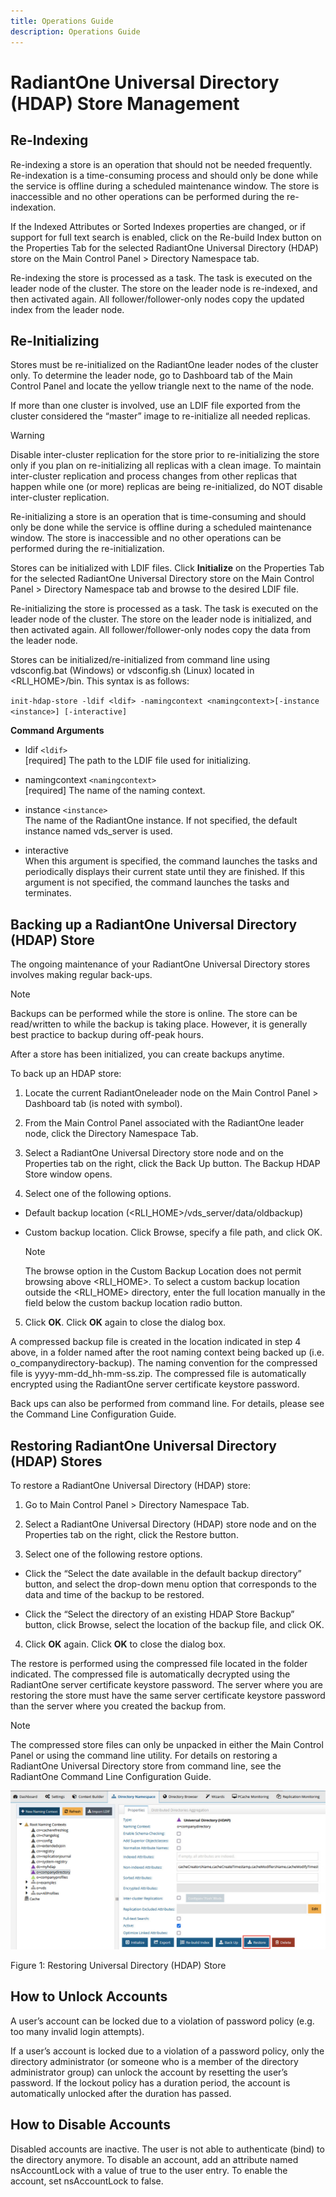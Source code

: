 ```yaml
---
title: Operations Guide
description: Operations Guide
---
```


# RadiantOne Universal Directory (HDAP) Store Management

## Re-Indexing

Re-indexing a store is an operation that should not be needed frequently. Re-indexation is a time-consuming process and should only be done while the service is offline during a scheduled maintenance window. The store is inaccessible and no other operations can be performed during the re-indexation.

If the Indexed Attributes or Sorted Indexes properties are changed, or if support for full text search is enabled, click on the Re-build Index button on the Properties Tab for the selected RadiantOne Universal Directory (HDAP) store on the Main Control Panel > Directory Namespace tab.

Re-indexing the store is processed as a task. The task is executed on the leader node of the cluster. The store on the leader node is re-indexed, and then activated again. All follower/follower-only nodes copy the updated index from the leader node.

## Re-Initializing

Stores must be re-initialized on the RadiantOne leader nodes of the cluster only. To determine the leader node, go to Dashboard tab of the Main Control Panel and locate the yellow triangle next to the name of the node.

If more than one cluster is involved, use an LDIF file exported from the cluster considered the “master” image to re-initialize all needed replicas.

>[!warning]
>Disable inter-cluster replication for the store prior to re-initializing the store only if you plan on re-initializing all replicas with a clean image. To maintain inter-cluster replication and process changes from other replicas that happen while one (or more) replicas are being re-initialized, do NOT disable inter-cluster replication.

Re-initializing a store is an operation that is time-consuming and should only be done while the service is offline during a scheduled maintenance window. The store is inaccessible and no other operations can be performed during the re-initialization.

Stores can be initialized with LDIF files. Click **Initialize** on the Properties Tab for the selected RadiantOne Universal Directory store on the Main Control Panel > Directory Namespace tab and browse to the desired LDIF file.

Re-initializing the store is processed as a task. The task is executed on the leader node of the cluster. The store on the leader node is initialized, and then activated again. All follower/follower-only nodes copy the data from the leader node.

Stores can be initialized/re-initialized from command line using vdsconfig.bat (Windows) or vdsconfig.sh (Linux) located in <RLI_HOME>/bin. This syntax is as follows:

`init-hdap-store -ldif <ldif> -namingcontext <namingcontext>[-instance <instance>] [-interactive]`

**Command Arguments**

- ldif `<ldif>`
<br>[required] The path to the LDIF file used for initializing.

- namingcontext `<namingcontext>`
<br>[required] The name of the naming context.

- instance `<instance>`
<br>The name of the RadiantOne instance. If not specified, the default instance named vds_server is used.

- interactive
<br>When this argument is specified, the command launches the tasks and periodically displays their current state until they are finished. If this argument is not specified, the command launches the tasks and terminates.

## Backing up a RadiantOne Universal Directory (HDAP) Store

The ongoing maintenance of your RadiantOne Universal Directory stores involves making regular back-ups.

>[!note]
>Backups can be performed while the store is online. The store can be read/written to while the backup is taking place. However, it is generally best practice to backup during off-peak hours.

After a store has been initialized, you can create backups anytime.

To back up an HDAP store:

1. Locate the current RadiantOneleader node on the Main Control Panel > Dashboard tab (is noted with symbol).

2. From the Main Control Panel associated with the RadiantOne leader node, click the Directory Namespace Tab.

3. Select a RadiantOne Universal Directory store node and on the Properties tab on the right, click the Back Up button. The Backup HDAP Store window opens.

4. Select one of the following options.

- Default backup location (<RLI_HOME>/vds_server/data/oldbackup)
- Custom backup location. Click Browse, specify a file path, and click OK.

    >[!note]
    >The browse option in the Custom Backup Location does not permit browsing above <RLI_HOME>. To select a custom backup location outside the <RLI_HOME> directory, enter the full location manually in the field below the custom backup location radio button.

5. Click **OK**. Click **OK** again to close the dialog box.

A compressed backup file is created in the location indicated in step 4 above, in a folder named after the root naming context being backed up (i.e. o_companydirectory-backup). The naming convention for the compressed file is yyyy-mm-dd_hh-mm-ss.zip. The compressed file is automatically encrypted using the RadiantOne server certificate keystore password.

Back ups can also be performed from command line. For details, please see the Command Line Configuration Guide.

## Restoring RadiantOne Universal Directory (HDAP) Stores

To restore a RadiantOne Universal Directory (HDAP) store:

1. Go to Main Control Panel > Directory Namespace Tab.

2. Select a RadiantOne Universal Directory (HDAP) store node and on the Properties tab on the right, click the Restore button.

3. Select one of the following restore options.

- Click the “Select the date available in the default backup directory” button, and select the drop-down menu option that corresponds to the data and time of the backup to be restored.

- Click the “Select the directory of an existing HDAP Store Backup” button, click Browse, select the location of the backup file, and click OK.

4. Click **OK** again. Click **OK** to close the dialog box.

The restore is performed using the compressed file located in the folder indicated. The compressed file is automatically decrypted using the RadiantOne server certificate keystore password. The server where you are restoring the store must have the same server certificate keystore password than the server where you created the backup from.

>[!note]
>The compressed store files can only be unpacked in either the Main Control Panel or using the command line utility. For details on restoring a RadiantOne Universal Directory store from command line, see the RadiantOne Command Line Configuration Guide.

![An image showing ](Media/Image3.1.jpg)

Figure 1: Restoring Universal Directory (HDAP) Store

## How to Unlock Accounts

A user’s account can be locked due to a violation of password policy (e.g. too many invalid login attempts).

If a user’s account is locked due to a violation of a password policy, only the directory administrator (or someone who is a member of the directory administrator group) can unlock the account by resetting the user’s password. If the lockout policy has a duration period, the account is automatically unlocked after the duration has passed.

## How to Disable Accounts

Disabled accounts are inactive. The user is not able to authenticate (bind) to the directory anymore. To disable an account, add an attribute named nsAccountLock with a value of true to the user entry. To enable the account, set nsAccountLock to false.